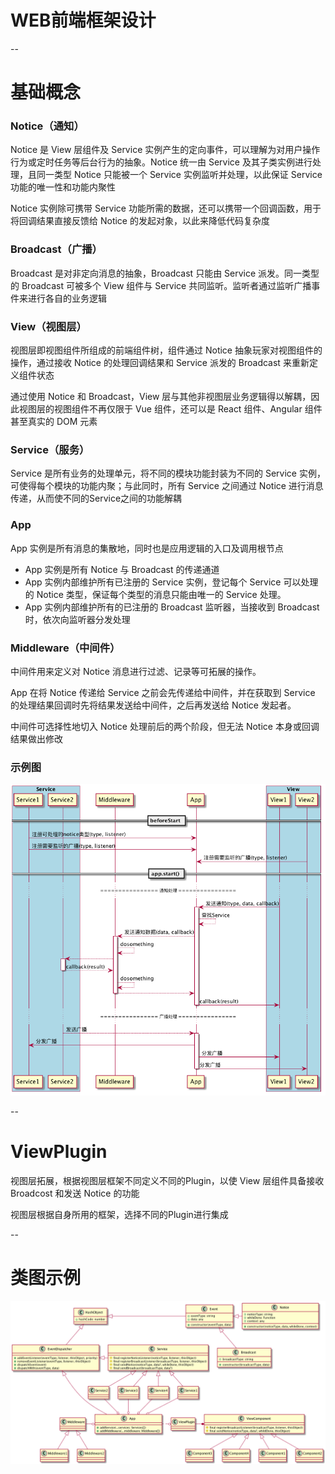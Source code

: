 # WEB前端框架设计

--
# 基础概念
### Notice（通知）

Notice 是 View 层组件及 Service 实例产生的定向事件，可以理解为对用户操作行为或定时任务等后台行为的抽象。Notice 统一由 Service 及其子类实例进行处理，且同一类型 Notice 只能被一个 Service 实例监听并处理，以此保证 Service 功能的唯一性和功能内聚性

Notice 实例除可携带 Service 功能所需的数据，还可以携带一个回调函数，用于将回调结果直接反馈给 Notice 的发起对象，以此来降低代码复杂度

### Broadcast（广播）

Broadcast 是对非定向消息的抽象，Broadcast 只能由 Service 派发。同一类型的 Broadcast 可被多个 View 组件与 Service 共同监听。监听者通过监听广播事件来进行各自的业务逻辑

### View（视图层）

视图层即视图组件所组成的前端组件树，组件通过 Notice 抽象玩家对视图组件的操作，通过接收 Notice 的处理回调结果和 Service 派发的 Broadcast 来重新定义组件状态

通过使用 Notice 和 Broadcast，View 层与其他非视图层业务逻辑得以解耦，因此视图层的视图组件不再仅限于 Vue 组件，还可以是 React 组件、Angular 组件甚至真实的 DOM 元素

### Service（服务）

Service 是所有业务的处理单元，将不同的模块功能封装为不同的 Service 实例，可使得每个模块的功能内聚；与此同时，所有 Service 之间通过 Notice 进行消息传递，从而使不同的Service之间的功能解耦

### App 

App 实例是所有消息的集散地，同时也是应用逻辑的入口及调用根节点

* App 实例是所有 Notice 与 Broadcast 的传递通道
* App 实例内部维护所有已注册的 Service 实例，登记每个 Service 可以处理的 Notice 类型，保证每个类型的消息只能由唯一的 Service 处理。
* App 实例内部维护所有的已注册的 Broadcast 监听器，当接收到 Broadcast 时，依次向监听器分发处理

### Middleware（中间件）

中间件用来定义对 Notice 消息进行过滤、记录等可拓展的操作。

App 在将 Notice 传递给 Service 之前会先传递给中间件，并在获取到 Service 的处理结果回调时先将结果发送给中间件，之后再发送给 Notice 发起者。

中间件可选择性地切入 Notice 处理前后的两个阶段，但无法 Notice 本身或回调结果做出修改

### 示例图
![处理](./doc/uml/Notice_Timeline.png)

--

# ViewPlugin

视图层拓展，根据视图层框架不同定义不同的Plugin，以使 View 层组件具备接收 Broadcost 和发送 Notice 的功能

视图层根据自身所用的框架，选择不同的Plugin进行集成

--

# 类图示例

![](./doc/uml/ClassDefination.png)
